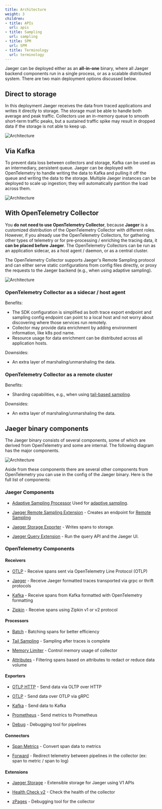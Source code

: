 ```yaml
---
title: Architecture
weight: 3
children:
- title: APIs
  url: apis
- title: Sampling
  url: sampling
- title: SPM
  url: SPM
- title: Terminology
  url: terminology
---
```


Jaeger can be deployed either as an **all-in-one** binary, where all Jaeger backend components
run in a single process, or as a scalable distributed system. There are two main deployment options discussed below.

## Direct to storage

In this deployment Jaeger receives the data from traced applications and writes it directly to storage. The storage must be able to handle both average and peak traffic. Collectors use an in-memory queue to smooth short-term traffic peaks, but a sustained traffic spike may result in dropped data if the storage is not able to keep up.

![Architecture](/img/architecture-v2-2024.png)

## Via Kafka

To prevent data loss between collectors and storage, Kafka can be used as an intermediary, persistent queue. Jaeger can be deployed with OpenTelemetry to handle writing the data to Kafka and pulling it off the queue and writing the data to the storage. Multiple Jaeger instances can be deployed to scale up ingestion; they will automatically partition the load across them.

![Architecture](/img/architecture-v2-kafka-2024.png)

## With OpenTelemetry Collector

You **do not need to use OpenTelemetry Collector**, because **Jaeger** is a customized distribution of the OpenTelemetry Collector with different roles. However, if you already use the OpenTelemetry Collectors, for gathering other types of telemetry or for pre-processing / enriching the tracing data, it __can be placed before__  **Jaeger**. The OpenTelemetry Collectors can be run as an application sidecar, as a host agent / daemon, or as a central cluster.

The OpenTelemetry Collector supports Jaeger's Remote Sampling protocol and can either serve static configurations from config files directly, or proxy the requests to the Jaeger backend (e.g., when using adaptive sampling).

![Architecture](/img/architecture-v2-otel.png)

### OpenTelemetry Collector as a sidecar / host agent

Benefits:

* The SDK configuration is simplified as both trace export endpoint and sampling config endpoint can point to a local host and not worry about discovering where those services run remotely.
* Collector may provide data enrichment by adding environment information, like k8s pod name.
* Resource usage for data enrichment can be distributed across all application hosts.

Downsides:

* An extra layer of marshaling/unmarshaling the data.

### OpenTelemetry Collector as a remote cluster

Benefits:
* Sharding capabilities, e.g., when using [tail-based sampling](https://github.com/open-telemetry/opentelemetry-collector-contrib/blob/main/processor/tailsamplingprocessor/README.md).

Downsides:

* An extra layer of marshaling/unmarshaling the data.

## Jaeger binary components

The Jaeger binary consists of several components, some of which are derived from OpenTelemetry and some are internal. The following diagram has the major components.

![Architecture](/img/architecture-v2-binary.png)

Aside from these components there are several other components from OpenTelemetry you can use in the config of the Jaeger binary. Here is the full list of components:

### Jaeger Components

* [Adaptive Sampling Processor](https://github.com/jaegertracing/jaeger/tree/main/cmd/jaeger/internal/processors/adaptivesampling) Used for [adaptive sampling](../sampling/#adaptive-sampling).

* [Jaeger Remote Sampling Extension](https://github.com/jaegertracing/jaeger/tree/main/cmd/jaeger/internal/extension/remotesampling) - Creates an endpoint for [Remote Sampling](../sampling/#remote-sampling)

* [Jaeger Storage Exporter](https://github.com/jaegertracing/jaeger/tree/main/cmd/jaeger/internal/extension/jaegerstorage) - Writes spans to storage.

* [Jaeger Query Extension](https://github.com/jaegertracing/jaeger/tree/main/cmd/jaeger/internal/extension/jaegerquery) - Run the query API and the Jaeger UI.

### OpenTelemetry Components

#### Receivers
* [OTLP](https://github.com/open-telemetry/opentelemetry-collector/tree/main/receiver/otlpreceiver)	- Receive spans sent via OpenTelemetry Line Protocol (OTLP)

* [Jaeger](https://github.com/open-telemetry/opentelemetry-collector-contrib/tree/main/receiver/jaegerreceiver) - Receive Jaeger formatted traces transported via grpc or thrift protocols

* [Kafka](https://github.com/open-telemetry/opentelemetry-collector-contrib/tree/main/receiver/kafkareceiver) - Receive spans from Kafka formatted with OpenTelemetry formatting

* [Zipkin](https://github.com/open-telemetry/opentelemetry-collector-contrib/tree/main/receiver/zipkinreceiver) - Receive spans using Zipkin v1 or v2 protocol

#### Processors
* [Batch](https://github.com/open-telemetry/opentelemetry-collector/tree/main/processor/batchprocessor) - Batching spans for better efficiency

* [Tail Sampling](https://github.com/open-telemetry/opentelemetry-collector-contrib/tree/main/processor/tailsamplingprocessor) - Sampling after traces is complete

* [Memory Limiter](https://github.com/open-telemetry/opentelemetry-collector/tree/main/processor/memorylimiterprocessor) - Control memory usage of collector

* [Attributes](https://github.com/open-telemetry/opentelemetry-collector-contrib/tree/main/processor/attributesprocessor) - Filtering spans based on attributes to redact or reduce data volume
	
#### Exporters
* [OTLP HTTP](https://github.com/open-telemetry/opentelemetry-collector/tree/main/exporter/otlphttpexporter) - Send data via OLTP over HTTP

* [OTLP](https://github.com/open-telemetry/opentelemetry-collector/tree/main/exporter/otlpexporter) - Send data over OTLP via gRPC

* [Kafka](https://github.com/open-telemetry/opentelemetry-collector-contrib/blob/main/exporter/kafkaexporter/) - Send data to Kafka

* [Prometheus](https://github.com/open-telemetry/opentelemetry-collector-contrib/tree/main/exporter/prometheusexporter) - Send metrics to Prometheus

* [Debug](https://github.com/open-telemetry/opentelemetry-collector/tree/main/exporter/debugexporter)	- Debugging tool for pipelines

#### Connectors
* [Span Metrics](https://github.com/open-telemetry/opentelemetry-collector-contrib/blob/main/connector/spanmetricsconnector/) - Convert span data to metrics

* [Forward](https://github.com/open-telemetry/opentelemetry-collector/blob/main/connector/forwardconnector/) - Redirect telemetry between pipelines in the collector (ex: span to metric / span to log)

#### Extensions
* [Jaeger Storage](https://github.com/jaegertracing/jaeger/tree/main/cmd/jaeger/internal/extension/jaegerstorage) - Extensible storage for Jaeger using V1 APIs

* [Health Check v2](https://github.com/open-telemetry/opentelemetry-collector-contrib/tree/main/extension/healthcheckv2extension) - Check the health of the collector

* [zPages](https://github.com/open-telemetry/opentelemetry-collector/tree/main/extension/zpagesextension) - Debugging tool for the collector